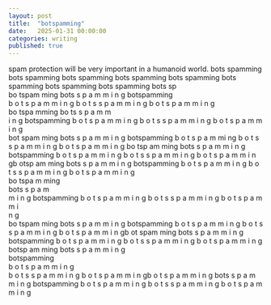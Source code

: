 ```yaml
---
layout: post
title:  "botspamming"
date:   2025-01-31 00:00:00
categories: writing
published: true
---
```


spam protection will be very important in a humanoid world. bots spamming bots spamming bots spamming bots spamming bots spamming bots spamming bots spamming bots spamming bots sp  
bo tspam ming bots s p a m m i n g botspamming  
b o t s p a m m i n g b o t s s p a m m i n g b o t s p a m m i n g  
bo tspa mming bo ts s p a m m  
i n g botspamming b o t s p a m m i n g b o t s s p a m m i n g b o t s p a m m i n g  
bot spam ming bots s p a m m i n g botspamming b o t s p a m mi ng b o t s s p a m m i n g b o t s p a m m i n g bo tsp am ming bots s p a m m i n g botspamming b o t s p a m m i n g b o t s s p a m m i n g b o t s p a m m i n gb otsp am ming bots s p a m m i n g botspamming b o t s p a m m i n g b o t s s p a m m i n g b o t s p a m m i n g  
bo tspa m ming  
bots s p a m  
m i n g botspamming b o t s p a m m i n g b o t s s p a m m i n g b o t s p a m m i  
n g  
bo tspam ming bots s p a m m i n g botspamming b o t s p a m m i n g b o t s s p a m m i n g b o t s p a m m i n gb ot spam ming bots s p a m m i n g botspamming b o t s p a m m i n g b o t s s p a m m i n g b o t s p a m m i n g  
botsp am ming bots s p a m m i n g  
botspamming  
b o t s p a m m i n g  
b o t s s p a m m i n g b o t s p a m m i n gb o t s p a m m i n g bots s p a m m i n g botspamming b o t s p a m m i n g b o t s s p a m m i n g b o t s p a m m i n g  
